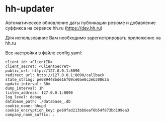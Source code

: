 # hh-updater
Автоматическое обновление даты публикации резюме и добавление суффикса на сервисе hh.ru (https://dev.hh.ru)

Для использование Вам необходимо зарегистрировать приложение на hh.ru

Все настройки в файле config.yaml:

````
client_id: <ClientID>
client_secret: <ClientSecret>
public_url: http://127.0.0.1:8090
redirect_url: http://127.0.0.1:8090/callback
state_string: pe089448bde16f09ce0ae0c3eb30862a
update_interval: 30m
dump_interval: 1h
listen_address: 127.0.0.1:8090
log_level: debug
database_path: ./database_.db
cookie_name: hhupd
cookie_encryption_key: pe69fad213bb6eaf0b54f873bd199ea3
company_name_suffix: .
````

